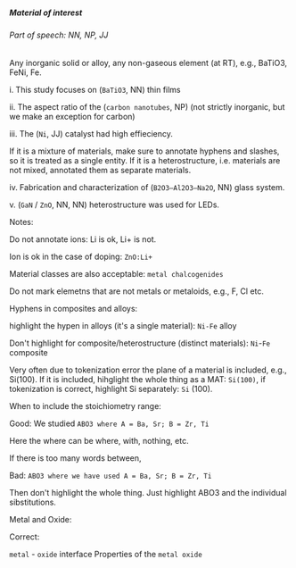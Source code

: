 ##### Material of interest

###### Part of speech: NN, NP, JJ

Any inorganic solid or alloy, any non-gaseous element (at RT), e.g., BaTiO3, FeNi, Fe. 

i. This study focuses on (`BaTiO3`, NN) thin films

ii. The aspect ratio of the (`carbon nanotubes`, NP) (not strictly inorganic, but we make an exception for carbon)

iii. The (`Ni`, JJ) catalyst had high effieciency.

If it is a mixture of materials, make sure to annotate hyphens and slashes, so it is treated as a single entity. If it is a heterostructure, i.e. materials are not mixed, annotated them as separate materials.

iv. Fabrication and characterization of (`B2O3–Al2O3–Na2O`, NN) glass system.

v. (`GaN` / `ZnO`, NN, NN) heterostructure was used for LEDs.

Notes:

Do not annotate ions: Li is ok, Li+ is not.

Ion is ok in the case of doping: `ZnO:Li+`

Material classes are also acceptable: `metal chalcogenides`

Do not mark elemetns that are not metals or metaloids, e.g., F, Cl etc.

Hyphens in composites and alloys:

highlight the hypen in alloys (it's a single material): `Ni-Fe` alloy

Don't highlight for composite/heterostructure (distinct materials): `Ni`-`Fe` composite

Very often due to tokenization error the plane of a material is included, e.g., Si(100). If it is included, hihglight the whole thing as a MAT:
`Si(100)`, if tokenization is correct, highlight Si separately: `Si` (100).

When to include the stoichiometry range:

Good: We studied `ABO3 where A = Ba, Sr; B = Zr, Ti`

Here the where can be where, with, nothing, etc.

If there is too many words between,

Bad: `ABO3 where we have used A = Ba, Sr; B = Zr, Ti`

Then don't highlight the whole thing. Just highlight ABO3 and the individual sibstitutions.

Metal and Oxide:

Correct:

`metal` - `oxide` interface
Properties of the `metal oxide`
